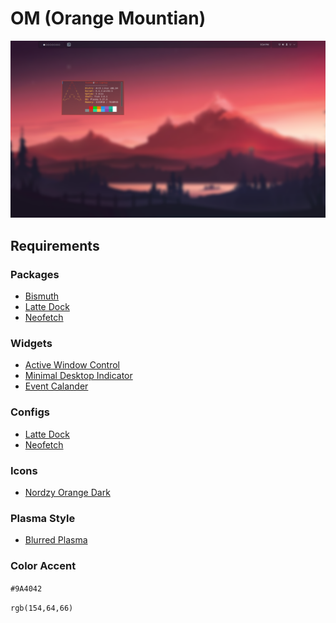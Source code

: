 # OM (Orange Mountian)
![OM](https://github.com/mate-codes/mates-rice-collection/blob/main/screenshot/OM-screenshot.png)
## Requirements

### Packages
- [Bismuth](https://github.com/Bismuth-Forge/bismuth)
- [Latte Dock](https://github.com/KDE/latte-dock)
- [Neofetch](https://github.com/dylanaraps/neofetch)

### Widgets
- [Active Window Control](https://store.kde.org/p/998910)
- [Minimal Desktop Indicator](https://store.kde.org/p/1878511)
- [Event Calander](https://store.kde.org/p/998901)

### Configs
- [Latte Dock](https://github.com/mate-codes/mates-rice-collection/blob/main/KDE/Rices/OM/OM.layout.latte)
- [Neofetch](https://github.com/mate-codes/mates-rice-collection/blob/main/KDE/Rices/OM/config.conf)

### Icons
- [Nordzy Orange Dark](https://store.kde.org/p/1686927)

### Plasma Style
- [Blurred Plasma](https://store.kde.org/p/1646173)

### Color Accent
`#9A4042`

`rgb(154,64,66)`
